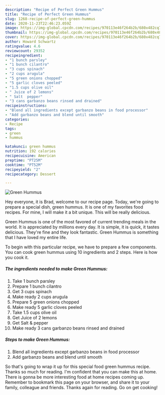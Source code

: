 ```yaml
---
description: "Recipe of Perfect Green Hummus"
title: "Recipe of Perfect Green Hummus"
slug: 1268-recipe-of-perfect-green-hummus
date: 2020-11-23T22:46:23.059Z
image: https://img-global.cpcdn.com/recipes/970113e46f264b2b/680x482cq70/green-hummus-recipe-main-photo.jpg
thumbnail: https://img-global.cpcdn.com/recipes/970113e46f264b2b/680x482cq70/green-hummus-recipe-main-photo.jpg
cover: https://img-global.cpcdn.com/recipes/970113e46f264b2b/680x482cq70/green-hummus-recipe-main-photo.jpg
author: Howard Schwartz
ratingvalue: 4.6
reviewcount: 29352
recipeingredient:
- "1 bunch parsley"
- "1 bunch cilantro"
- "3 cups spinach"
- "2 cups arugula"
- "5 green onions chopped"
- "5 garlic cloves peeled"
- "1.5 cups olive oil"
- " Juice of 2 lemons"
- " Salt  pepper"
- "3 cans garbanzo beans rinsed and drained"
recipeinstructions:
- "Blend all ingredients except garbanzo beans in food processor"
- "Add garbanzo beans and blend until smooth"
categories:
- Recipe
tags:
- green
- hummus

katakunci: green hummus 
nutrition: 192 calories
recipecuisine: American
preptime: "PT25M"
cooktime: "PT52M"
recipeyield: "2"
recipecategory: Dessert

---
```



![Green Hummus](https://img-global.cpcdn.com/recipes/970113e46f264b2b/680x482cq70/green-hummus-recipe-main-photo.jpg)

Hey everyone, it is Brad, welcome to our recipe page. Today, we're going to prepare a special dish, green hummus. It is one of my favorites food recipes. For mine, I will make it a bit unique. This will be really delicious.



Green Hummus is one of the most favored of current trending meals in the world. It is appreciated by millions every day. It is simple, it is quick, it tastes delicious. They're fine and they look fantastic. Green Hummus is something that I have loved my entire life.


To begin with this particular recipe, we have to prepare a few components. You can cook green hummus using 10 ingredients and 2 steps. Here is how you cook it.

<!--inarticleads1-->

##### The ingredients needed to make Green Hummus:

1. Take 1 bunch parsley
1. Prepare 1 bunch cilantro
1. Get 3 cups spinach
1. Make ready 2 cups arugula
1. Prepare 5 green onions chopped
1. Make ready 5 garlic cloves peeled
1. Take 1.5 cups olive oil
1. Get  Juice of 2 lemons
1. Get  Salt &amp; pepper
1. Make ready 3 cans garbanzo beans rinsed and drained




<!--inarticleads2-->

##### Steps to make Green Hummus:

1. Blend all ingredients except garbanzo beans in food processor
1. Add garbanzo beans and blend until smooth




So that's going to wrap it up for this special food green hummus recipe. Thanks so much for reading. I'm confident that you can make this at home. There is gonna be more interesting food at home recipes coming up. Remember to bookmark this page on your browser, and share it to your family, colleague and friends. Thanks again for reading. Go on get cooking!
